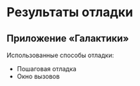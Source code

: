 # Результаты отладки

## Приложение «Галактики»
Использованные способы отладки:
- Пошаговая отладка
- Окно вызовов
